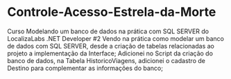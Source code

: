 # Controle-Acesso-Estrela-da-Morte
Curso Modelando um banco de dados na prática com SQL SERVER do LocalizaLabs .NET Developer #2
Vendo na prática como modelar um banco de dados com SQL SERVER, desde a criação de tabelas relacionadas ao projeto a implementação da Interface;
Adicionei no Script da criação do banco de dados, na Tabela HistoricoViagens, adicionei o cadastro de Destino para complementar as informações do banco;
